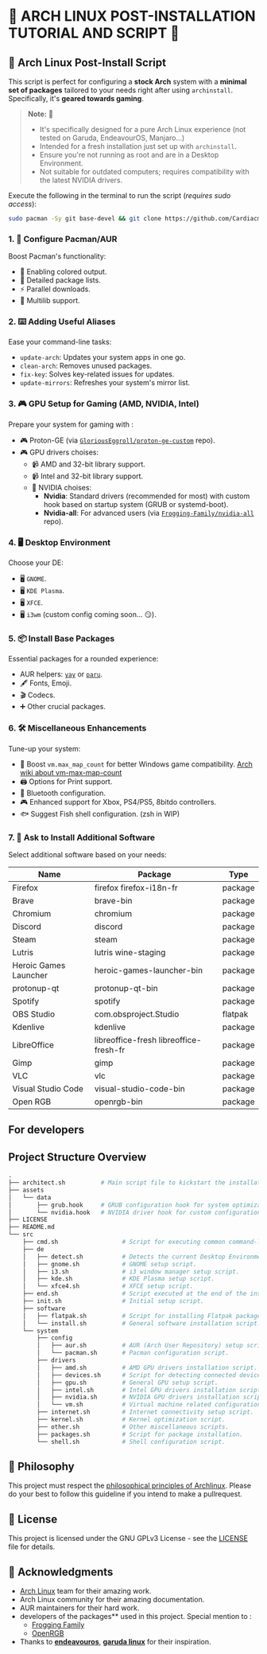 # 🐧 ARCH LINUX POST-INSTALLATION TUTORIAL AND SCRIPT 📜

## 🚀 Arch Linux Post-Install Script

This script is perfect for configuring a **stock Arch** system with a **minimal set of packages** tailored to your needs right after using `archinstall`. Specifically, it's **geared towards gaming**.

> **Note:** 📝
> - It's specifically designed for a pure Arch Linux experience (not tested on Garuda, EndeavourOS, Manjaro…)
> - Intended for a fresh installation just set up with `archinstall`.
> - Ensure you're not running as root and are in a Desktop Environment.
> - Not suitable for outdated computers; requires compatibility with the latest NVIDIA drivers.

Execute the following in the terminal to run the script (*requires sudo access*):

```bash
sudo pacman -Sy git base-devel && git clone https://github.com/Cardiacman13/Architect.git ~/Architect && cd ~/Architect && chmod +x ./architect.sh && ./architect.sh
```

### 1. 🚀 Configure Pacman/AUR
Boost Pacman's functionality:
- 🎨 Enabling colored output.
- 📝 Detailed package lists.
- ⚡ Parallel downloads.
- 🔗 Multilib support.

### 2. ⌨️ Adding Useful Aliases
Ease your command-line tasks:
- `update-arch`: Updates your system apps in one go.
- `clean-arch`: Removes unused packages.
- `fix-key`: Solves key-related issues for updates.
- `update-mirrors`: Refreshes your system's mirror list.

### 3. 🎮 GPU Setup for Gaming (AMD, NVIDIA, Intel)
Prepare your system for gaming with :
- 🎮 Proton-GE (via [`GloriousEggroll/proton-ge-custom`](https://github.com/GloriousEggroll/proton-ge-custom) repo).
- 🎮 GPU drivers choises:
  - 📹 AMD and 32-bit library support.
  - 📹 Intel and 32-bit library support.
  - 🔄 NVIDIA choises:
    - **Nvidia**: Standard drivers (recommended for most) with custom hook based on startup system (GRUB or systemd-boot).
    - **Nvidia-all**: For advanced users (via [`Frogging-Family/nvidia-all`](https://github.com/Frogging-Family/nvidia-all) repo).

### 4. 🖥️ Desktop Environment
Choose your DE:
- 🖥️ `GNOME`.
- 🖥️ `KDE Plasma`.
- 🖥️ `XFCE`.
- 🖥️ `i3wm` (custom config coming soon... 😏).

### 5. 📦 Install Base Packages
Essential packages for a rounded experience:
- AUR helpers: [`yay`](https://github.com/Jguer/yay) or [`paru`](https://github.com/Morganamilo/paru).
- 🖋️ Fonts, Emoji.
- 🎬 Codecs.
- ➕ Other crucial packages.

### 6. 🛠️ Miscellaneous Enhancements
Tune-up your system:
- 🎲 Boost `vm.max_map_count` for better Windows game compatibility. [Arch wiki about vm-max-map-count](https://wiki.archlinux.org/title/gaming#Increase_vm.max_map_count)
- 🖨️ Options for Print support.
- 🎵 Bluetooth configuration.
- 🎮 Enhanced support for Xbox, PS4/PS5, 8bitdo controllers.
- 🐟 Suggest Fish shell configuration. (zsh in WIP)

### 7. 🔄 Ask to Install Additional Software
Select additional software based on your needs:

| Name                    | Package                                 | Type    |
|-------------------------|-----------------------------------------|---------|
| Firefox                 | firefox firefox-i18n-fr                 | package |
| Brave                   | brave-bin                               | package |
| Chromium                | chromium                                | package |
| Discord                 | discord                                 | package |
| Steam                   | steam                                   | package |
| Lutris                  | lutris wine-staging                     | package |
| Heroic Games Launcher   | heroic-games-launcher-bin               | package |
| protonup-qt             | protonup-qt-bin                         | package |
| Spotify                 | spotify                                 | package |
| OBS Studio              | com.obsproject.Studio                   | flatpak |
| Kdenlive                | kdenlive                                | package |
| LibreOffice             | libreoffice-fresh libreoffice-fresh-fr  | package |
| Gimp                    | gimp                                    | package |
| VLC                     | vlc                                     | package |
| Visual Studio Code      | visual-studio-code-bin                  | package |
| Open RGB                | openrgb-bin                             | package |

## For developers

## Project Structure Overview

```graphql
.
├── architect.sh          # Main script file to kickstart the installation.
├── assets
│   └── data
│       ├── grub.hook     # GRUB configuration hook for system optimizations.
│       └── nvidia.hook   # NVIDIA driver hook for custom configurations.
├── LICENSE
├── README.md
└── src
    ├── cmd.sh                  # Script for executing common command-line tasks.
    ├── de
    │   ├── detect.sh           # Detects the current Desktop Environment.
    │   ├── gnome.sh            # GNOME setup script.
    │   ├── i3.sh               # i3 window manager setup script.
    │   ├── kde.sh              # KDE Plasma setup script.
    │   └── xfce4.sh            # XFCE setup script.
    ├── end.sh                  # Script executed at the end of the installation.
    ├── init.sh                 # Initial setup script.
    ├── software
    │   ├── flatpak.sh          # Script for installing Flatpak packages.
    │   └── install.sh          # General software installation script.
    └── system
        ├── config
        │   ├── aur.sh          # AUR (Arch User Repository) setup script.
        │   └── pacman.sh       # Pacman configuration script.
        ├── drivers
        │   ├── amd.sh          # AMD GPU drivers installation script.
        │   ├── devices.sh      # Script for detecting connected devices.
        │   ├── gpu.sh          # General GPU setup script.
        │   ├── intel.sh        # Intel GPU drivers installation script.
        │   ├── nvidia.sh       # NVIDIA GPU drivers installation script.
        │   └── vm.sh           # Virtual machine related configurations.
        ├── internet.sh         # Internet connectivity setup script.
        ├── kernel.sh           # Kernel optimization script.
        ├── other.sh            # Other miscellaneous scripts.
        ├── packages.sh         # Script for package installation.
        └── shell.sh            # Shell configuration script.
```

## 📄 Philosophy

This project must respect the [philosophical principles of Archlinux](https://wiki.archlinux.org/title/Arch_Linux#Principles). Please do your best to follow this guideline if you intend to make a pullrequest.

## 📝 License

This project is licensed under the GNU GPLv3 License - see the [LICENSE](LICENSE) file for details.

## 🙏 Acknowledgments

- [Arch Linux](https://archlinux.org/) team for their amazing work.
- Arch Linux community for their amazing documentation.
- AUR maintainers for their hard work.
- developers of the packages** used in this project. Special mention to : 
  - [Frogging Family](https://github.com/Frogging-Family)
  - [OpenRGB](https://github.com/CalcProgrammer1/OpenRGB)
- Thanks to [**endeavouros**](https://endeavouros.com/), [**garuda linux**](https://garudalinux.org/) for their inspiration.